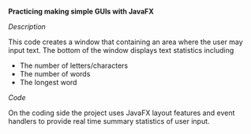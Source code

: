 **Practicing making simple GUIs with JavaFX**

*Description*

This code creates a window that containing an area where the user may input text. The bottom of the window
displays text statistics including

- The number of letters/characters
- The number of words
- The longest word

*Code*

On the coding side the project uses JavaFX layout features and event handlers to provide real time summary statistics of user input.
